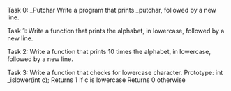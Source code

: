 Task 0: _Putchar
Write a program that prints _putchar, followed by a new line.

Task 1:
Write a function that prints the alphabet, in lowercase, followed by a new line.

Task 2:
Write a function that prints 10 times the alphabet, in lowercase, followed by a new line.

Task 3:
Write a function that checks for lowercase character.
Prototype: int _islower(int c);
Returns 1 if c is lowercase
Returns 0 otherwise